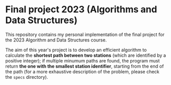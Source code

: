 # Final project 2023 (Algorithms and Data Structures)

<p>This repository contains my personal implementation of the final project for the 2023 Algorithm and Data Structures course.

The aim of this year's project is to develop an efficient algorithm to calculate the **shortest path between two stations** (which are identified by a positive integer); if multiple minumum paths are found, the program must return **the one with the smallest station identifier**, starting from the end of the path (for a more exhaustive description of the problem, please check the `specs` directory).</p>
